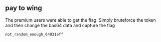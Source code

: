## pay to wing
The premium users were able to get the flag. Simply bruteforce the token and then change the bas64 data and capture the flag
```
not_random_enough_64831eff
```